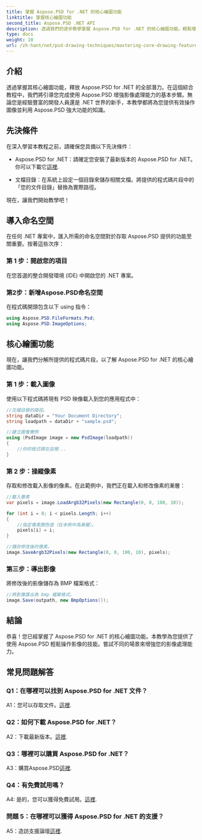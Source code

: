 ```yaml
---
title: 掌握 Aspose.PSD for .NET 的核心繪圖功能
linktitle: 掌握核心繪圖功能
second_title: Aspose.PSD .NET API
description: 透過我們的逐步教學掌握 Aspose.PSD for .NET 的核心繪圖功能。輕鬆增強影像處理技能。
type: docs
weight: 10
url: /zh-hant/net/psd-drawing-techniques/mastering-core-drawing-features/
---
```

## 介紹

透過掌握其核心繪圖功能，釋放 Aspose.PSD for .NET 的全部潛力。在這個綜合教程中，我們將引導您完成使用 Aspose.PSD 增強影像處理能力的基本步驟。無論您是經驗豐富的開發人員還是 .NET 世界的新手，本教學都將為您提供有效操作圖像並利用 Aspose.PSD 強大功能的知識。

## 先決條件

在深入學習本教程之前，請確保您具備以下先決條件：

-  Aspose.PSD for .NET：請確定您安裝了最新版本的 Aspose.PSD for .NET。你可以下載它[這裡](https://releases.aspose.com/psd/net/).

- 文檔目錄：在系統上設定一個目錄來儲存相關文檔。將提供的程式碼片段中的「您的文件目錄」替換為實際路徑。

現在，讓我們開始教學吧！

## 導入命名空間

在任何 .NET 專案中，匯入所需的命名空間對於存取 Aspose.PSD 提供的功能至關重要。按著這些次序：

### 第 1 步：開啟您的項目

在您首選的整合開發環境 (IDE) 中開啟您的 .NET 專案。

### 第2步：新增Aspose.PSD命名空間

在程式碼開頭包含以下 using 指令：

```csharp
using Aspose.PSD.FileFormats.Psd;
using Aspose.PSD.ImageOptions;
```

## 核心繪圖功能

現在，讓我們分解所提供的程式碼片段，以了解 Aspose.PSD for .NET 的核心繪圖功能。

### 第 1 步：載入圖像

使用以下程式碼將現有 PSD 映像載入到您的應用程式中：

```csharp
//文檔目錄的路徑。
string dataDir = "Your Document Directory";
string loadpath = dataDir + "sample.psd";

//建立圖像實例
using (PsdImage image = new PsdImage(loadpath))
{
    //你的程式碼在這裡...
}
```

### 第 2 步：操縱像素

存取和修改載入影像的像素。在此範例中，我們正在載入和修改像素的漸層：

```csharp
//載入像素
var pixels = image.LoadArgb32Pixels(new Rectangle(0, 0, 100, 10));

for (int i = 0; i < pixels.Length; i++)
{
    //指定像素顏色值（在本例中為漸層）。
    pixels[i] = i;
}

//儲存修改後的像素。
image.SaveArgb32Pixels(new Rectangle(0, 0, 100, 10), pixels);
```

### 第三步：導出影像

將修改後的影像儲存為 BMP 檔案格式：

```csharp
//將影像匯出為 bmp 檔案格式。
image.Save(outpath, new BmpOptions());
```

## 結論

恭喜！您已經掌握了 Aspose.PSD for .NET 的核心繪圖功能。本教學為您提供了使用 Aspose.PSD 輕鬆操作影像的技能。嘗試不同的場景來增強您的影像處理能力。

## 常見問題解答

### Q1：在哪裡可以找到 Aspose.PSD for .NET 文件？

 A1：您可以存取文件。[這裡](https://reference.aspose.com/psd/net/).

### Q2：如何下載 Aspose.PSD for .NET？

 A2：下載最新版本。[這裡](https://releases.aspose.com/psd/net/).

### Q3：哪裡可以購買 Aspose.PSD for .NET？

 A3：購買Aspose.PSD[這裡](https://purchase.aspose.com/buy).

### Q4：有免費試用嗎？

 A4: 是的，您可以獲得免費試用。[這裡](https://releases.aspose.com/).

### 問題 5：在哪裡可以獲得 Aspose.PSD for .NET 的支援？

 A5：造訪支援論壇[這裡](https://forum.aspose.com/c/psd/34).